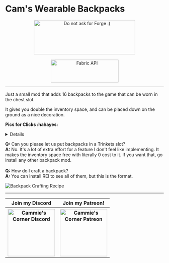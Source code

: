 # **Cam's Wearable Backpacks**

<p align="center">
<img src="https://cdn.discordapp.com/attachments/732731816250834965/853310224828203078/ispentwaytoolongonthispleasehelp.png" width="322" height="109" title="Do not ask for Forge :)" alt="Do not ask for Forge :)">
  <br><br>
<a href="https://www.curseforge.com/minecraft/mc-mods/fabric-api"><img src="https://i.imgur.com/Ol1Tcf8.png" width="215" height="72" title="Fabric API" alt="Fabric API"></a>
</p>

---

Just a small mod that adds 16 backpacks to the game that can be worn in the chest slot.

It gives you double the inventory space, and can be placed down on the ground as a nice decoration.

**Pics for Clicks :hahayes:**
<details>
  
  ![Backpack on player from back](https://user-images.githubusercontent.com/16853086/142283955-60842ff4-7ee9-4c7d-ad13-5eee08c6b0ab.png)
  ![Backpack on player from front](https://user-images.githubusercontent.com/16853086/142284019-146ca1d8-ae8d-41a4-b0c5-a0c2e708d030.png)
  ![Backpack GUI on ground](https://user-images.githubusercontent.com/16853086/142284054-911f7586-f9a0-4a12-98f1-f7c98044e7ed.png)
  ![Backpack GUI on player](https://user-images.githubusercontent.com/16853086/142284068-394839a8-fbea-4f93-a165-22fa42b98243.png)
  ![Survival inventory when wearing backpack](https://user-images.githubusercontent.com/16853086/142284075-82b1ada8-fefa-4a1c-9558-dfefb78452e0.png)
</details>

**Q:** Can you please let us put backpacks in a Trinkets slot?
<br>
**A:** No. It's a lot of extra effort for a feature I don't feel like implementing. It makes the inventory space free with literally 0 cost to it. If you want that, go install any other backpack mod.
<br><br>
**Q:** How do I craft a backpack?
<br>
**A:** You can install REI to see all of them, but this is the format.

![Backpack Crafting Recipe](https://user-images.githubusercontent.com/16853086/142283697-cec75a52-f783-4d0e-97c6-02da74fb23dd.png)

---

<table align="center">
    <tr>
        <th><b>Join my Discord</b></th>
        <th><b>Join my Patreon!</b></th>
    </tr>
    <tr>
        <th><a href="https://discord.gg/f5dFYWX"><img src="https://cdn.discordapp.com/attachments/550093973125857290/894993556354240603/discord_logo.png" width="150" height="150" title="Cammie's Corner Discord" alt="Cammie's Corner Discord"></a></th>
        <th><a href="https://www.patreon.com/cammies_corner"><img src="https://cdn.discordapp.com/attachments/550093973125857290/894992743263260682/patreon_logo.png" width="150" height="150" title="Cammie's Corner Patreon" alt="Cammie's Corner Patreon"></a></th>
    </tr>
</table>
